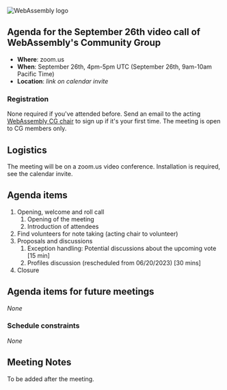 ![WebAssembly logo](/images/WebAssembly.png)

## Agenda for the September 26th video call of WebAssembly's Community Group

- **Where**: zoom.us
- **When**: September 26th, 4pm-5pm UTC (September 26th, 9am-10am Pacific Time)
- **Location**: *link on calendar invite*

### Registration

None required if you've attended before. Send an email to the acting [WebAssembly CG chair](mailto:webassembly-cg-chair@chromium.org)
to sign up if it's your first time. The meeting is open to CG members only.

## Logistics

The meeting will be on a zoom.us video conference.
Installation is required, see the calendar invite.

## Agenda items

1. Opening, welcome and roll call
    1. Opening of the meeting
    1. Introduction of attendees
1. Find volunteers for note taking (acting chair to volunteer)
1. Proposals and discussions
    1. Exception handling: Potential discussions about the upcoming vote
       [15 min]
    1. Profiles discussion (rescheduled from 06/20/2023) [30 mins]
1. Closure

## Agenda items for future meetings

*None*

### Schedule constraints

*None*

## Meeting Notes

To be added after the meeting.
